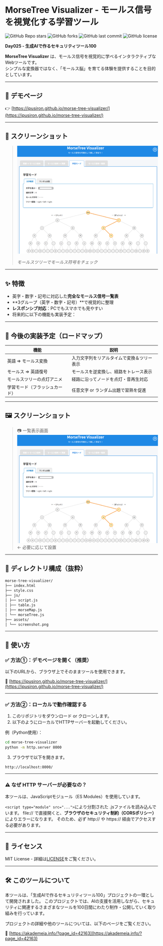 # MorseTree Visualizer - モールス信号を視覚化する学習ツール

![GitHub Repo stars](https://img.shields.io/github/stars/ipusiron/morse-tree-visualizer?style=social)
![GitHub forks](https://img.shields.io/github/forks/ipusiron/morse-tree-visualizer?style=social)
![GitHub last commit](https://img.shields.io/github/last-commit/ipusiron/morse-tree-visualizer)
![GitHub license](https://img.shields.io/github/license/ipusiron/morse-tree-visualizer)

**Day025 - 生成AIで作るセキュリティツール100**

**MorseTree Visualizer** は、モールス信号を視覚的に学べるインタラクティブなWebツールです。  
シンプルな変換器ではなく、「モールス脳」を育てる体験を提供することを目的としています。

---

## 🔗 デモページ

👉 [https://ipusiron.github.io/morse-tree-visualizer/](https://ipusiron.github.io/morse-tree-visualizer/)

---

## 📸 スクリーンショット

>![モールスツリーでモールス符号をチェック](assets/screenshot.png)
>
>*モールスツリーでモールス符号をチェック*

---

## ✨ 特徴

- 英字・数字・記号に対応した**完全なモールス信号一覧表**
- **3グループ（英字・数字・記号）**で視覚的に整理
- **レスポンシブ対応**：PCでもスマホでも見やすい
- 将来的に以下の機能も実装予定：

---

## 🚧 今後の実装予定（ロードマップ）

| 機能                           | 説明                                       |
|--------------------------------|--------------------------------------------|
| 英語 ⇒ モールス変換           | 入力文字列をリアルタイムで変換＆ツリー表示 |
| モールス ⇒ 英語復号           | モールスを逆変換し、経路をトレース表示     |
| モールスツリーの点灯アニメ    | 経路に沿ってノードを点灯・音再生対応       |
| 学習モード（フラッシュカード） | 任意文字 or ランダム出題で習熟を促進       |

---

## 🖼️ スクリーンショット

> 📷 一覧表示画面  
> ![screenshot](./assets/screenshot.png) ← 必要に応じて設置

---

## 📁 ディレクトリ構成（抜粋）

```
morse-tree-visualizer/
├── index.html
├── style.css
├── js/
│ ├── script.js
│ ├── table.js
│ ├── morseMap.js
│ └── morseTree.js
├── assets/
│ └── screenshot.png
```

---

## 🚀 使い方

### ✅ 方法①：デモページを開く（推奨）

以下のURLから、ブラウザ上でそのままツールを使用できます。

🔗 [https://ipusiron.github.io/morse-tree-visualizer/](https://ipusiron.github.io/morse-tree-visualizer/)

---

### ✅ 方法②：ローカルで動作確認する

1. このリポジトリをダウンロード or クローンします。
2. 以下のようにローカルでHTTPサーバーを起動してください。

例（Python使用）：

```bash
cd morse-tree-visualizer
python -m http.server 8000
```

3. ブラウザで以下を開きます。

```
http://localhost:8000/
```

---

### ⚠ なぜ HTTP サーバーが必要なの？

本ツールは、JavaScriptモジュール（ES Modules）を使用しています。

`<script type="module" src="...">`により分割された .jsファイルを読み込んでいます。
file:// で直接開くと、**ブラウザのセキュリティ制約（CORSポリシー）** によりエラーになります。
そのため、必ず http:// や https:// 経由でアクセスする必要があります。

---

## 📄 ライセンス

MIT License - 詳細は[LICENSE](LICENSE)をご覧ください。

---

## 🛠 このツールについて

本ツールは、「生成AIで作るセキュリティツール100」プロジェクトの一環として開発されました。
このプロジェクトでは、AIの支援を活用しながら、セキュリティに関連するさまざまなツールを100日間にわたり制作・公開していく取り組みを行っています。

プロジェクトの詳細や他のツールについては、以下のページをご覧ください。

🔗 [https://akademeia.info/?page_id=42163](https://akademeia.info/?page_id=42163)
